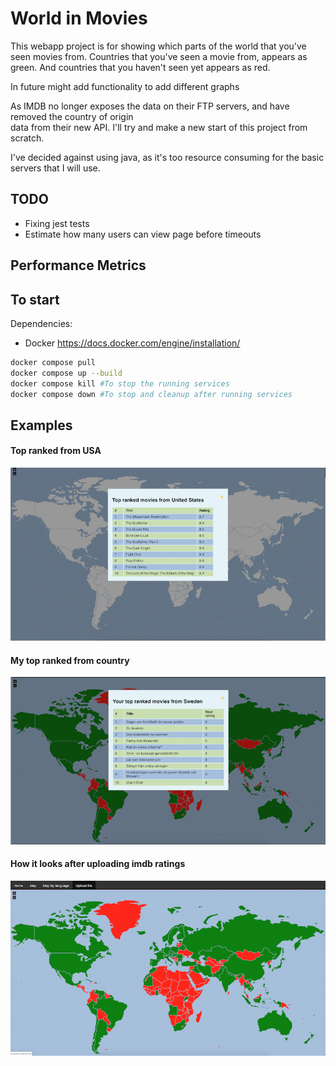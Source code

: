 # World in Movies


This webapp project is for showing which parts of the world that you've seen movies from.
Countries that you've seen a movie from, appears as green.
And countries that you haven't seen yet appears as red.

In future might add functionality to add different graphs


As IMDB no longer exposes the data on their FTP servers, and have removed the country of origin  
data from their new API. I'll try and make a new start of this project from scratch.

I've decided against using java, as it's too resource consuming for the basic servers that I will use.


## TODO

* Fixing jest tests
* Estimate how many users can view page before timeouts

## Performance Metrics



## To start
Dependencies:

* Docker https://docs.docker.com/engine/installation/

```bash
docker compose pull
docker compose up --build
docker compose kill #To stop the running services
docker compose down #To stop and cleanup after running services
```

## Examples
#### Top ranked from USA
![Example of map #1](TopRankedFromUS.png)
#### My top ranked from country
![Example of map #2](MyTopRankedFromSE.png)
#### How it looks after uploading imdb ratings
![Example of map #3](CountriesIveSeenMoviesFrom.png)

